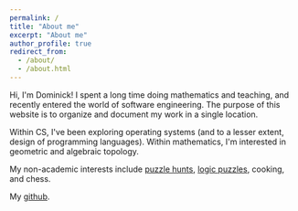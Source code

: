 ```yaml
---
permalink: /
title: "About me"
excerpt: "About me"
author_profile: true
redirect_from: 
  - /about/
  - /about.html
---
```


Hi, I'm Dominick! I spent a long time doing mathematics and teaching, and recently entered the world of software engineering. The purpose of this website is to organize and document my work in a single location.

Within CS, I've been exploring operating systems (and to a lesser extent, design of programming languages). Within mathematics, I'm interested in geometric and algebraic topology.

My non-academic interests include [puzzle hunts](https://teammatehunt.com/), [logic puzzles](https://gp.worldpuzzle.org/content/puzzle-gp), cooking, and chess.

My [github](https://www.github.com/dominickjoo/).